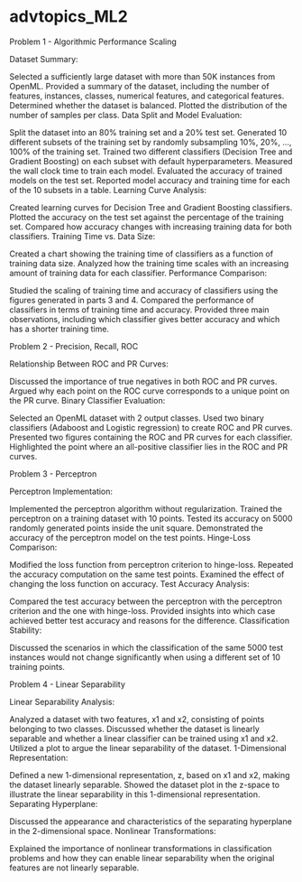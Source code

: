 # advtopics_ML2

Problem 1 - Algorithmic Performance Scaling

Dataset Summary:

Selected a sufficiently large dataset with more than 50K instances from OpenML.
Provided a summary of the dataset, including the number of features, instances, classes, numerical features, and categorical features.
Determined whether the dataset is balanced.
Plotted the distribution of the number of samples per class.
Data Split and Model Evaluation:

Split the dataset into an 80% training set and a 20% test set.
Generated 10 different subsets of the training set by randomly subsampling 10%, 20%, ..., 100% of the training set.
Trained two different classifiers (Decision Tree and Gradient Boosting) on each subset with default hyperparameters.
Measured the wall clock time to train each model.
Evaluated the accuracy of trained models on the test set.
Reported model accuracy and training time for each of the 10 subsets in a table.
Learning Curve Analysis:

Created learning curves for Decision Tree and Gradient Boosting classifiers.
Plotted the accuracy on the test set against the percentage of the training set.
Compared how accuracy changes with increasing training data for both classifiers.
Training Time vs. Data Size:

Created a chart showing the training time of classifiers as a function of training data size.
Analyzed how the training time scales with an increasing amount of training data for each classifier.
Performance Comparison:

Studied the scaling of training time and accuracy of classifiers using the figures generated in parts 3 and 4.
Compared the performance of classifiers in terms of training time and accuracy.
Provided three main observations, including which classifier gives better accuracy and which has a shorter training time.

Problem 2 - Precision, Recall, ROC

Relationship Between ROC and PR Curves:

Discussed the importance of true negatives in both ROC and PR curves.
Argued why each point on the ROC curve corresponds to a unique point on the PR curve.
Binary Classifier Evaluation:

Selected an OpenML dataset with 2 output classes.
Used two binary classifiers (Adaboost and Logistic regression) to create ROC and PR curves.
Presented two figures containing the ROC and PR curves for each classifier.
Highlighted the point where an all-positive classifier lies in the ROC and PR curves.

Problem 3 - Perceptron

Perceptron Implementation:

Implemented the perceptron algorithm without regularization.
Trained the perceptron on a training dataset with 10 points.
Tested its accuracy on 5000 randomly generated points inside the unit square.
Demonstrated the accuracy of the perceptron model on the test points.
Hinge-Loss Comparison:

Modified the loss function from perceptron criterion to hinge-loss.
Repeated the accuracy computation on the same test points.
Examined the effect of changing the loss function on accuracy.
Test Accuracy Analysis:

Compared the test accuracy between the perceptron with the perceptron criterion and the one with hinge-loss.
Provided insights into which case achieved better test accuracy and reasons for the difference.
Classification Stability:

Discussed the scenarios in which the classification of the same 5000 test instances would not change significantly when using a different set of 10 training points.

Problem 4 - Linear Separability

Linear Separability Analysis:

Analyzed a dataset with two features, x1 and x2, consisting of points belonging to two classes.
Discussed whether the dataset is linearly separable and whether a linear classifier can be trained using x1 and x2.
Utilized a plot to argue the linear separability of the dataset.
1-Dimensional Representation:

Defined a new 1-dimensional representation, z, based on x1 and x2, making the dataset linearly separable.
Showed the dataset plot in the z-space to illustrate the linear separability in this 1-dimensional representation.
Separating Hyperplane:

Discussed the appearance and characteristics of the separating hyperplane in the 2-dimensional space.
Nonlinear Transformations:

Explained the importance of nonlinear transformations in classification problems and how they can enable linear separability when the original features are not linearly separable.
